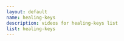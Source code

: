 ```yaml
--- 
layout: default
name: healing-keys
description: videos for healing-keys list
list: healing-keys
---
```


<div class="player">
<div id="player"><!-- "https://www.youtube.com/watch?v={{site.data.lists[page.list][0]}}" --></div>
</div>

